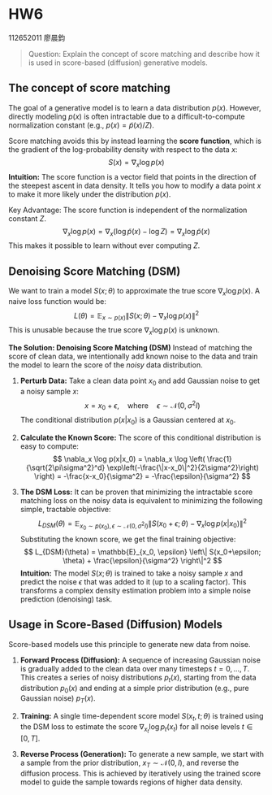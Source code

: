 # HW6
112652011 廖晨鈞
> Question: Explain the concept of score matching and describe how it is used in score-based (diffusion) generative models.

## The concept of score matching

The goal of a generative model is to learn a data distribution $p(x)$. However, directly modeling $p(x)$ is often intractable due to a difficult-to-compute normalization constant (e.g., $p(x) = \tilde{p}(x)/Z$).

Score matching avoids this by instead learning the **score function**, which is the gradient of the log-probability density with respect to the data $x$:
$$S(x) = \nabla_x \log p(x)$$
**Intuition:** The score function is a vector field that points in the direction of the steepest ascent in data density. It tells you how to modify a data point $x$ to make it more likely under the distribution $p(x)$.

Key Advantage: The score function is independent of the normalization constant $Z$.
$$ \nabla_x \log p(x) = \nabla_x (\log \tilde{p}(x) - \log Z) = \nabla_x \log \tilde{p}(x) $$
This makes it possible to learn without ever computing $Z$.

## Denoising Score Matching (DSM)

We want to train a model $S(x; \theta)$ to approximate the true score $\nabla_x \log p(x)$. A naive loss function would be:
$$ L(\theta) = \mathbb{E}_{x\sim p(x)}\|S(x; \theta)-\nabla_x\log p(x)\|^2 $$
This is unusable because the true score $\nabla_x\log p(x)$ is unknown.

**The Solution: Denoising Score Matching (DSM)**
Instead of matching the score of clean data, we intentionally add known noise to the data and train the model to learn the score of the *noisy* data distribution.

1.  **Perturb Data:** Take a clean data point $x_0$ and add Gaussian noise to get a noisy sample $x$:
    $$ x = x_0 + \epsilon, \quad \text{where} \quad \epsilon \sim \mathcal{N}(0, \sigma^2 I) $$
    The conditional distribution $p(x|x_0)$ is a Gaussian centered at $x_0$.

2.  **Calculate the Known Score:** The score of this conditional distribution is easy to compute:
    $$ \nabla_x \log p(x|x_0) = \nabla_x \log \left( \frac{1}{\sqrt{2\pi\sigma^2}^d} \exp\left(-\frac{\|x-x_0\|^2}{2\sigma^2}\right) \right) = -\frac{x-x_0}{\sigma^2} = -\frac{\epsilon}{\sigma^2} $$

3.  **The DSM Loss:** It can be proven that minimizing the intractable score matching loss on the noisy data is equivalent to minimizing the following simple, tractable objective:
    $$ L_{DSM}(\theta) = \mathbb{E}_{x_0 \sim p(x_0), \epsilon \sim \mathcal{N}(0, \sigma^2 I)} \left\| S(x_0+\epsilon; \theta) - \nabla_x \log p(x|x_0) \right\|^2 $$
    Substituting the known score, we get the final training objective:
    $$ L_{DSM}(\theta) = \mathbb{E}_{x_0, \epsilon} \left\| S(x_0+\epsilon; \theta) + \frac{\epsilon}{\sigma^2} \right\|^2 $$
**Intuition:** The model $S(x; \theta)$ is trained to take a noisy sample $x$ and predict the noise $\epsilon$ that was added to it (up to a scaling factor). This transforms a complex density estimation problem into a simple noise prediction (denoising) task.

## Usage in Score-Based (Diffusion) Models

Score-based models use this principle to generate new data from noise.

1.  **Forward Process (Diffusion):** A sequence of increasing Gaussian noise is gradually added to the clean data over many timesteps $t=0, \dots, T$. This creates a series of noisy distributions $p_t(x)$, starting from the data distribution $p_0(x)$ and ending at a simple prior distribution (e.g., pure Gaussian noise) $p_T(x)$.

2.  **Training:** A single time-dependent score model $S(x_t, t; \theta)$ is trained using the DSM loss to estimate the score $\nabla_{x_t} \log p_t(x_t)$ for all noise levels $t \in [0, T]$.

3.  **Reverse Process (Generation):** To generate a new sample, we start with a sample from the prior distribution, $x_T \sim \mathcal{N}(0, I)$, and reverse the diffusion process. This is achieved by iteratively using the trained score model to guide the sample towards regions of higher data density. 